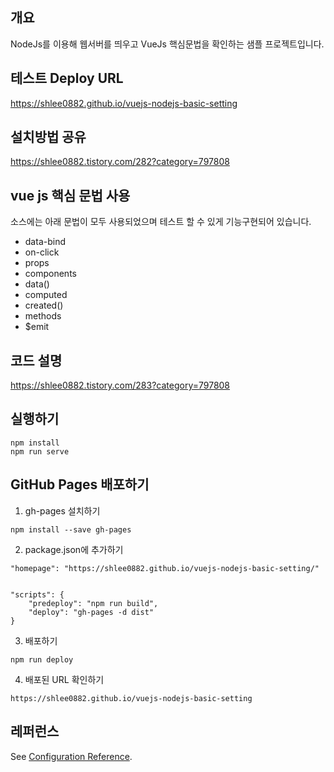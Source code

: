 ## 개요

NodeJs를 이용해 웹서버를 띄우고 VueJs 핵심문법을 확인하는 샘플 프로젝트입니다. 

## 테스트 Deploy URL

https://shlee0882.github.io/vuejs-nodejs-basic-setting

## 설치방법 공유

https://shlee0882.tistory.com/282?category=797808

## vue js 핵심 문법 사용

소스에는 아래 문법이 모두 사용되었으며 테스트 할 수 있게 기능구현되어 있습니다.

- data-bind
- on-click
- props
- components
- data()
- computed
- created()
- methods
- $emit

## 코드 설명 

https://shlee0882.tistory.com/283?category=797808

## 실행하기
```
npm install
npm run serve
```

## GitHub Pages 배포하기

1. gh-pages 설치하기

```
npm install --save gh-pages
```

2. package.json에 추가하기

```
"homepage": "https://shlee0882.github.io/vuejs-nodejs-basic-setting/"


"scripts": {
    "predeploy": "npm run build",
    "deploy": "gh-pages -d dist"
}
```

3. 배포하기
```
npm run deploy
```

4. 배포된 URL 확인하기

```
https://shlee0882.github.io/vuejs-nodejs-basic-setting
```

## 레퍼런스
See [Configuration Reference](https://cli.vuejs.org/config/).

